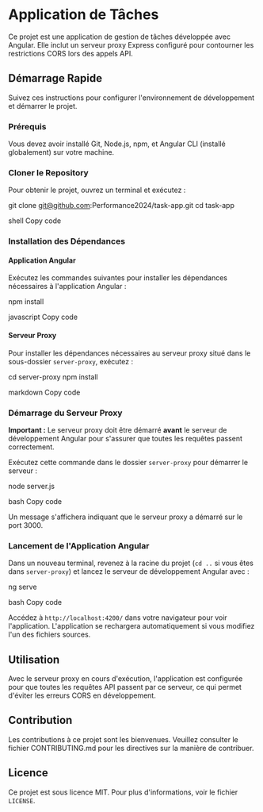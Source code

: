 # Application de Tâches

Ce projet est une application de gestion de tâches développée avec Angular. Elle inclut un serveur proxy Express configuré pour contourner les restrictions CORS lors des appels API.

## Démarrage Rapide

Suivez ces instructions pour configurer l'environnement de développement et démarrer le projet.

### Prérequis

Vous devez avoir installé Git, Node.js, npm, et Angular CLI (installé globalement) sur votre machine.

### Cloner le Repository

Pour obtenir le projet, ouvrez un terminal et exécutez :

git clone <git@github.com>:Performance2024/task-app.git
cd task-app

shell
Copy code

### Installation des Dépendances

#### Application Angular

Exécutez les commandes suivantes pour installer les dépendances nécessaires à l'application Angular :

npm install

javascript
Copy code

#### Serveur Proxy

Pour installer les dépendances nécessaires au serveur proxy situé dans le sous-dossier `server-proxy`, exécutez :

cd server-proxy
npm install

markdown
Copy code

### Démarrage du Serveur Proxy

**Important :** Le serveur proxy doit être démarré **avant** le serveur de développement Angular pour s'assurer que toutes les requêtes passent correctement.

Exécutez cette commande dans le dossier `server-proxy` pour démarrer le serveur :

node server.js

bash
Copy code

Un message s'affichera indiquant que le serveur proxy a démarré sur le port 3000.

### Lancement de l'Application Angular

Dans un nouveau terminal, revenez à la racine du projet (`cd ..` si vous êtes dans `server-proxy`) et lancez le serveur de développement Angular avec :

ng serve

bash
Copy code

Accédez à `http://localhost:4200/` dans votre navigateur pour voir l'application. L'application se rechargera automatiquement si vous modifiez l'un des fichiers sources.

## Utilisation

Avec le serveur proxy en cours d'exécution, l'application est configurée pour que toutes les requêtes API passent par ce serveur, ce qui permet d'éviter les erreurs CORS en développement.

## Contribution

Les contributions à ce projet sont les bienvenues. Veuillez consulter le fichier CONTRIBUTING.md pour les directives sur la manière de contribuer.

## Licence

Ce projet est sous licence MIT. Pour plus d'informations, voir le fichier `LICENSE`.
